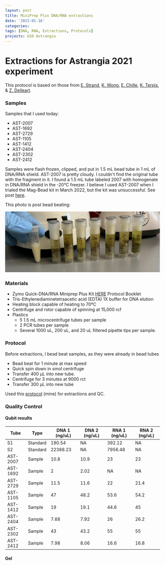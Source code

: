 ```yaml
---
layout: post
title: MiniPrep Plus DNA/RNA extractions
date: '2023-01-16'
categories:
tags: [DNA, RNA, Extractions, Protocols]
projects: GSO Astrangia 
---
```


# Extractions for Astrangia 2021 experiment

This protocol is based on those from [E. Strand](https://github.com/emmastrand/EmmaStrand_Notebook/blob/master/_posts/2019-05-31-Zymo-Duet-RNA-DNA-Extraction-Protocol.md), [K. Wong](https://github.com/kevinhwong1/KevinHWong_Notebook/blob/master/_posts/2019-03-13-Zymo-DNA-RNA-Extract-P.astreoides-Genome.md), [E. Chille](https://echille.github.io/E.-Chille-Open-Lab-Notebook/Protocol-for-DNA-RNA-Extractions-of-Montipora-Coral-Larvae-Using-Zymo-Duet-Extraction-Kit/), [K. Terpis](https://zdellaert.github.io/ZD_Putnam_Lab_Notebook/Protocols_Zymo_Quick_DNA_RNA_Miniprep_Plus/), & [Z. Delleart](https://zdellaert.github.io/ZD_Putnam_Lab_Notebook/Protocols_Zymo_Quick_DNA_RNA_Miniprep_Plus/). 

### Samples 

Samples that I used today: 

- AST-2007
- AST-1692
- AST-2729
- AST-1105
- AST-1412
- AST-2404
- AST-2302
- AST-2412

Samples were flash frozen, clipped, and put in 1.5 mL bead tube in 1 mL of DNA/RNA shield. AST-2007 is pretty cloudy. I couldn't find the original tube with the fragment in it. I found a 1.5 mL tube labeled 2007 with homogenate in DNA/RNA shield in the -20°C freezer. I believe I used AST-2007 when I trialed the Mag-Bead kit in March 2022, but the kit was unsuccessful. See post [here](https://github.com/JillAshey/JillAshey_Putnam_Lab_Notebook/blob/master/_posts/2022-03-14-Extractions-TrialRun.md). 

This photo is post bead beating: 

![](https://raw.githubusercontent.com/JillAshey/JillAshey_Putnam_Lab_Notebook/master/images/samples_20230412.png)

### Materials 

- Zymo Quick-DNA/RNA Miniprep Plus Kit [HERE](https://files.zymoresearch.com/protocols/_d7003t_d7003_quick-dna-rna_miniprep_plus_kit.pdf) Protocol Booklet
- Tris-Ethylenediaminetetraacetic acid (EDTA) 1X buffer for DNA elution
- Heating block capable of heating to 70ºC
- Centrifuge and rotor capable of spinning at 15,000 rcf
- Plastics 
	- 5 1.5 mL microcentrifuge tubes per sample
	- 2 PCR tubes per sample
	- Several 1000 uL, 200 uL, and 20 uL filtered pipette tips per sample.

### Protocol 

Before extractions, I bead beat samples, as they were already in bead tubes

- Bead beat for 1 minute at max speed 
- Quick spin down in smol centrifuge 
- Transfer 400 μL into new tube. 
- Centrifuge for 3 minutes at 9000 rct
- Transfer 300 μL into new tube

Used this [protocol](https://github.com/JillAshey/JillAshey_Putnam_Lab_Notebook/blob/master/_posts/2022-10-25-MiniprepPlus-DNA:RNA-extractions.md) (mine) for extractions and QC. 

### Quality Control 

#### Qubit results 

| Tube     | Type     | DNA 1 (ng/uL) | DNA 2 (ng/uL) | RNA 1 (ng/uL) | RNA 2 (ng/uL) |
| -------- | -------- | ------------- | ------------- | ------------- | ------------- |
| S1       | Standard | 190.54        | NA            | 392.12        | NA            |
| S2       | Standard | 22388.23      | NA            | 7956.48       | NA            |
| AST-2007 | Sample   | 10.8          | 10.9          | 23            | 23            |
| AST-1692 | Sample   | 2             | 2.02          | NA            | NA            |
| AST-2729 | Sample   | 11.5          | 11.6          | 22            | 21.4          |
| AST-1105 | Sample   | 47            | 48.2          | 53.6          | 54.2          |
| AST-1412 | Sample   | 19            | 19.1          | 44.6          | 45            |
| AST-2404 | Sample   | 7.68          | 7.92          | 26            | 26.2          |
| AST-2302 | Sample   | 43            | 43.2          | 55            | 55            |
| AST-2412 | Sample   | 7.98          | 8.06          | 16.6          | 16.8          |

#### Gel 


